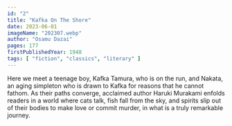 ```yaml
---
id: "2"
title: "Kafka On The Shore"
date: 2023-06-01
imageName: "202307.webp"
author: "Osamu Dazai"
pages: 177
firstPublishedYear: 1948
tags: [ "fiction", "classics", "literary" ]
---
```

Here we meet a teenage boy, Kafka Tamura, who is on the run, and Nakata, an aging simpleton who is drawn to Kafka for reasons that he cannot fathom. As their paths converge, acclaimed author Haruki Murakami enfolds readers in a world where cats talk, fish fall from the sky, and spirits slip out of their bodies to make love or commit murder, in what is a truly remarkable journey.